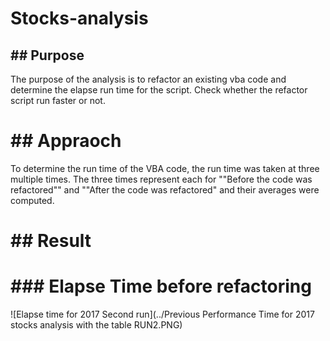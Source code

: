 # Stocks-analysis

## ## Purpose

The purpose of the analysis is to refactor an existing vba code and determine the elapse run time for the script. Check whether the refactor script run faster or not.

# ## Appraoch

To determine the run time of the VBA code, the run time was taken at three multiple times. The three times represent each for ""Before the code was refactored"" and ""After the code was refactored" and their averages were computed.

# ## Result

# ### Elapse Time before refactoring

![Elapse time for 2017 Second run](../Previous Performance Time for 2017 stocks analysis with the table RUN2.PNG)
